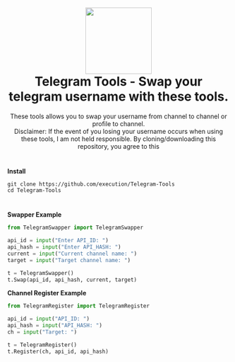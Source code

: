 <h1 align="center">
	<img src="https://i.postimg.cc/K837xr93/dasdadsada.jpg" width="150px"><br>
    Telegram Tools - Swap your telegram username with these tools.
</h1>
<p align="center">
    These tools allows you to swap your username from channel to channel or profile to channel.<br> Disclaimer: If the event of you losing your username occurs when using these tools, I am not held responsible. By cloning/downloading this repository, you agree to this</br>
</p>

<h1></h1>

**Install**

```
git clone https://github.com/execution/Telegram-Tools
cd Telegram-Tools
```

<h1></h1>

**Swapper Example**

```python
from TelegramSwapper import TelegramSwapper

api_id = input("Enter API_ID: ")
api_hash = input("Enter API_HASH: ")
current = input("Current channel name: ")
target = input("Target channel name: ")

t = TelegramSwapper()
t.Swap(api_id, api_hash, current, target)
```
**Channel Register Example**
```python
from TelegramRegister import TelegramRegister

api_id = input("API_ID: ")
api_hash = input("API_HASH: ")
ch = input("Target: ")

t = TelegramRegister()
t.Register(ch, api_id, api_hash)
```
